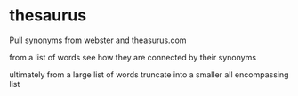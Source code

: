 # thesaurus

Pull synonyms from webster and theasurus.com 

from a list of words see how they are connected by their synonyms

ultimately from a large list of words truncate into a smaller all 
encompassing list
